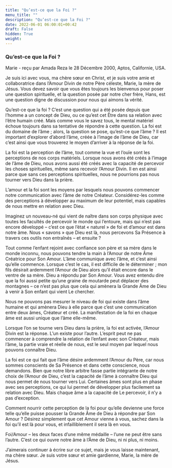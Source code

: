 ```yaml
---
title: "Qu’est-ce que la Foi ?"
menu_title: ""
description: "Qu’est-ce que la Foi ?"
date: 2022-06-01 06:00:01+00:42
draft: False
hidden: True
weight:
---
```

### Qu’est-ce que la Foi ?

Marie - reçu par Amada Reza le 28 Décembre 2000, Aptos, Californie, USA.

Je suis ici avec vous, ma chère sœur en Christ, et je suis votre amie et collaboratrice dans l’Amour Divin de notre Père céleste, Marie, la mère de Jésus. Vous devez savoir que vous êtes toujours les bienvenus pour poser une question spirituelle, et la question posée par notre cher frère, Hans, est une question digne de discussion pour nous qui aimons la vérité.

Qu’est-ce que la foi ? C’est une question qui a été posée depuis que l’homme a un concept de Dieu, ou ce qu’est cet Être dans sa relation avec l’être humain créé. Mais comme vous le savez tous, le mental matériel échoue toujours dans sa tentative de répondre à cette question. La foi est du domaine de l’âme ; alors, la question se pose, qu’est-ce que l’âme ? Il est important d’explorer d’abord l’âme, créée à l’image de l’âme de Dieu, car c’est ainsi que vous trouverez le moyen d’arriver à la réponse de la foi.

La foi est la perception de l’âme, tout comme la vue et l’ouïe sont les perceptions de nos corps matériels. Lorsque nous avons été créés à l’image de l’âme de Dieu, nous avons aussi été créés avec la capacité de percevoir les choses spirituelles, même sans recevoir l’Amour Divin. Il en est ainsi parce que sans ces perceptions spirituelles, nous ne pourrions pas nous tourner vers Dieu dans la prière.

L’amour et la foi sont les moyens par lesquels nous pouvons commencer notre communication avec l’âme de notre Créateur. Considérez-les comme des perceptions à développer au maximum de leur potentiel, mais capables de nous mettre en relation avec Dieu.

Imaginez un nouveau-né qui vient de naître dans son corps physique avec toutes les facultés de percevoir le monde qui l’entoure, mais qui n’est pas encore développé – c’est ce que l’état « naturel » de foi et d’amour est dans notre âme. Nous « savons » que Dieu est là, nous percevons Sa Présence à travers ces outils non entraînés – et ensuite ?

Tout comme l’enfant rejoint avec confiance son père et sa mère dans le monde inconnu, nous pouvons tendre la main à l’Amour de notre Âme Créatrice pour Son Amour. L’âme communique avec l’âme, et c’est ainsi qu’elle commence. Lorsque c’est le cas, il est difficile de le déterminer ; mon fils désirait ardemment l’Amour de Dieu alors qu’il était encore dans le ventre de sa mère. Dieu a répondu par Son Amour. Vous avez entendu dire que la foi aussi petite qu’une graine de moutarde peut déplacer des montagnes – ce n’est pas plus que cela qui amènera la Grande Âme de Dieu à venir à Son enfant qui vient Le chercher.

Nous ne pouvons pas mesurer le niveau de foi qui existe dans l’âme humaine et qui amènera Dieu à elle parce que c’est une communication entre deux âmes, Créateur et créé. La manifestation de la foi en chaque âme est aussi unique que l’âme elle-même.

Lorsque l’on se tourne vers Dieu dans la prière, la foi est activée, l’Amour Divin est la réponse. L’un existe pour l’autre. L’esprit peut ne pas commencer à comprendre la relation de l’enfant avec son Créateur, mais l’âme, la partie vraie et réelle de nous, est le seul moyen par lequel nous pouvons connaître Dieu.

La foi est ce qui fait que l’âme désire ardemment l’Amour du Père, car nous sommes conscients de Sa Présence et dans cette conscience, nous demandons. Bien que notre libre arbitre fasse partie intégrante de notre choix de l’Amour de Dieu, c’est la capacité de l’âme à connaître Dieu qui nous permet de nous tourner vers Lui. Certaines âmes sont plus en phase avec ses perceptions, ce qui lui permet de développer plus facilement sa relation avec Dieu. Mais chaque âme a la capacité de Le percevoir, il n’y a pas d’exception.

Comment nourrir cette perception de la foi pour qu’elle devienne une force telle qu’elle puisse pousser la Grande Âme de Dieu à répondre par Son Amour ? Désirez simplement que cet Amour vienne à vous, sachez dans la foi qu’il est là pour vous, et infailliblement il sera là en vous.

Foi/Amour – les deux faces d’une même médaille – l’une ne peut être sans l’autre. C’est ce qui ouvre notre âme à l’Âme de Dieu, ni ni plus, ni moins.

J’aimerais continuer à écrire sur ce sujet, mais je vous laisse maintenant, ma chère sœur. Je suis votre sœur et amie gardienne, Marie, la mère de Jésus.